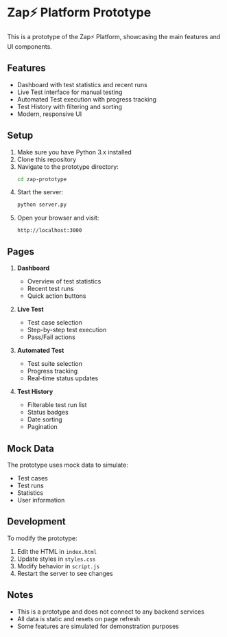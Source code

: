 # Zap⚡️ Platform Prototype

This is a prototype of the Zap⚡️ Platform, showcasing the main features and UI components.

## Features

- Dashboard with test statistics and recent runs
- Live Test interface for manual testing
- Automated Test execution with progress tracking
- Test History with filtering and sorting
- Modern, responsive UI

## Setup

1. Make sure you have Python 3.x installed
2. Clone this repository
3. Navigate to the prototype directory:
   ```bash
   cd zap-prototype
   ```
4. Start the server:
   ```bash
   python server.py
   ```
5. Open your browser and visit:
   ```
   http://localhost:3000
   ```

## Pages

1. **Dashboard**
   - Overview of test statistics
   - Recent test runs
   - Quick action buttons

2. **Live Test**
   - Test case selection
   - Step-by-step test execution
   - Pass/Fail actions

3. **Automated Test**
   - Test suite selection
   - Progress tracking
   - Real-time status updates

4. **Test History**
   - Filterable test run list
   - Status badges
   - Date sorting
   - Pagination

## Mock Data

The prototype uses mock data to simulate:
- Test cases
- Test runs
- Statistics
- User information

## Development

To modify the prototype:
1. Edit the HTML in `index.html`
2. Update styles in `styles.css`
3. Modify behavior in `script.js`
4. Restart the server to see changes

## Notes

- This is a prototype and does not connect to any backend services
- All data is static and resets on page refresh
- Some features are simulated for demonstration purposes 
